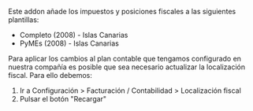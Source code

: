 Este addon añade los impuestos y posiciones fiscales a las siguientes
plantillas:

- Completo (2008) - Islas Canarias
- PyMEs (2008) - Islas Canarias

Para aplicar los cambios al plan contable que tengamos configurado en
nuestra compañía es posible que sea necesario actualizar la localización fiscal. Para ello debemos:

1. Ir a Configuración > Facturación / Contabilidad > Localización fiscal
2. Pulsar el botón "Recargar"
